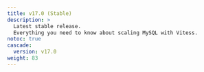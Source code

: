 ```yaml
---
title: v17.0 (Stable)
description: >
  Latest stable release.
  Everything you need to know about scaling MySQL with Vitess.
notoc: true
cascade:
  version: v17.0
weight: 83
---
```

